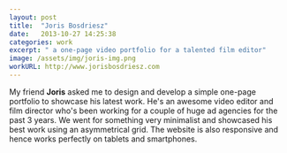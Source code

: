 ```yaml
---
layout: post
title:  "Joris Bosdriesz"
date:   2013-10-27 14:25:38
categories: work
excerpt: " a one-page video portfolio for a talented film editor"
image: /assets/img/joris-img.png
workURL: http://www.jorisbosdriesz.com
---
```


My friend **Joris** asked me to design and develop a simple one-page portfolio to showcase his latest work. He's an awesome video editor and film director who's been working for a couple of huge ad agencies for the past 3 years. We went for something very minimalist and showcased his best work using an asymmetrical grid. The website is also responsive and hence works perfectly on tablets and smartphones.